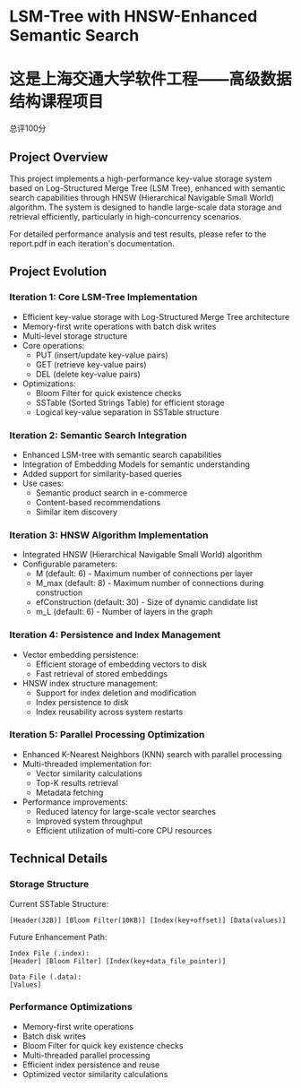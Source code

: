 # LSM-Tree with HNSW-Enhanced Semantic Search

# 这是上海交通大学软件工程——高级数据结构课程项目
总评100分
## Project Overview
This project implements a high-performance key-value storage system based on Log-Structured Merge Tree (LSM Tree), enhanced with semantic search capabilities through HNSW (Hierarchical Navigable Small World) algorithm. The system is designed to handle large-scale data storage and retrieval efficiently, particularly in high-concurrency scenarios.

For detailed performance analysis and test results, please refer to the report.pdf in each iteration's documentation.

## Project Evolution

### Iteration 1: Core LSM-Tree Implementation
- Efficient key-value storage with Log-Structured Merge Tree architecture
- Memory-first write operations with batch disk writes
- Multi-level storage structure
- Core operations:
  - PUT (insert/update key-value pairs)
  - GET (retrieve key-value pairs)
  - DEL (delete key-value pairs)
- Optimizations:
  - Bloom Filter for quick existence checks
  - SSTable (Sorted Strings Table) for efficient storage
  - Logical key-value separation in SSTable structure

### Iteration 2: Semantic Search Integration
- Enhanced LSM-tree with semantic search capabilities
- Integration of Embedding Models for semantic understanding
- Added support for similarity-based queries
- Use cases:
  - Semantic product search in e-commerce
  - Content-based recommendations
  - Similar item discovery

### Iteration 3: HNSW Algorithm Implementation
- Integrated HNSW (Hierarchical Navigable Small World) algorithm
- Configurable parameters:
  - M (default: 6) - Maximum number of connections per layer
  - M_max (default: 8) - Maximum number of connections during construction
  - efConstruction (default: 30) - Size of dynamic candidate list
  - m_L (default: 6) - Number of layers in the graph

### Iteration 4: Persistence and Index Management
- Vector embedding persistence:
  - Efficient storage of embedding vectors to disk
  - Fast retrieval of stored embeddings
- HNSW index structure management:
  - Support for index deletion and modification
  - Index persistence to disk
  - Index reusability across system restarts

### Iteration 5: Parallel Processing Optimization
- Enhanced K-Nearest Neighbors (KNN) search with parallel processing
- Multi-threaded implementation for:
  - Vector similarity calculations
  - Top-K results retrieval
  - Metadata fetching
- Performance improvements:
  - Reduced latency for large-scale vector searches
  - Improved system throughput
  - Efficient utilization of multi-core CPU resources

## Technical Details

### Storage Structure
Current SSTable Structure:
```
[Header(32B)] [Bloom Filter(10KB)] [Index(key+offset)] [Data(values)]
```

Future Enhancement Path:
```
Index File (.index):
[Header] [Bloom Filter] [Index(key+data_file_pointer)]

Data File (.data):
[Values]
```

### Performance Optimizations
- Memory-first write operations
- Batch disk writes
- Bloom Filter for quick key existence checks
- Multi-threaded parallel processing
- Efficient index persistence and reuse
- Optimized vector similarity calculations
